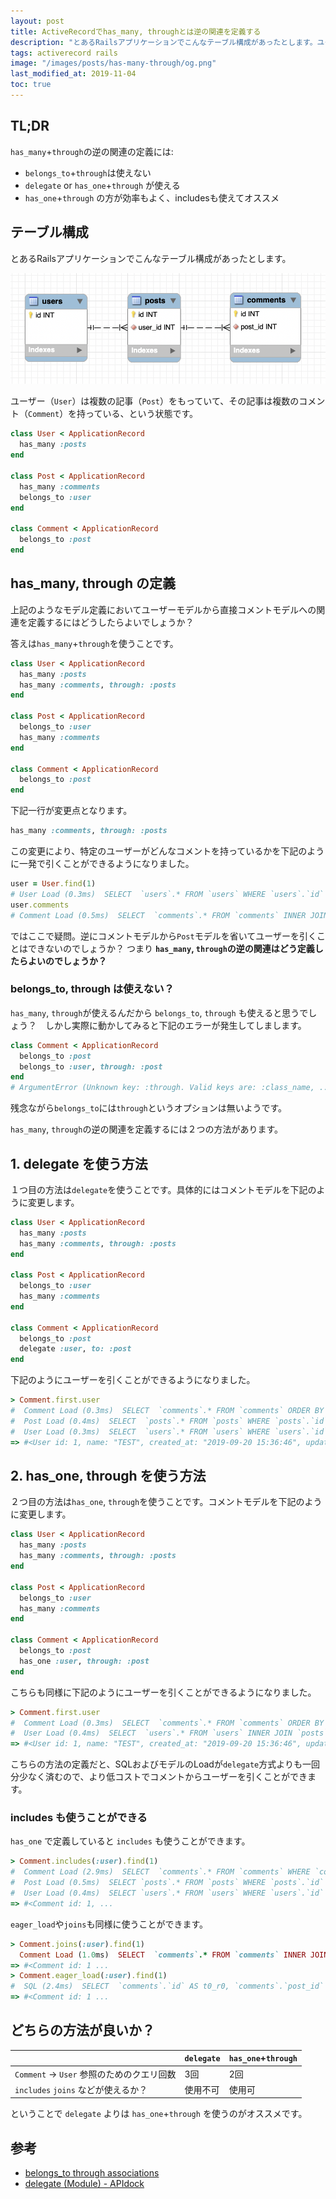 ```yaml
---
layout: post
title: ActiveRecordでhas_many, throughとは逆の関連を定義する
description: "とあるRailsアプリケーションでこんなテーブル構成があったとします。ユーザー（User）は複数の記事（Post）をもっていて、その記事は複数のコメント（Comment）を持っている、という状態です。上記のようなモデル定義においてユーザーモデルから直接コメントモデルへの関連を定義するにはどうしたらよいでしょうか？ 答えはhas_many+throughを使うことです。has_many, throughの逆の関連はどう定義したらよいのでしょうか？"
tags: activerecord rails
image: "/images/posts/has-many-through/og.png"
last_modified_at: 2019-11-04
toc: true
---
```


## TL;DR

`has_many`+`through`の逆の関連の定義には:

- `belongs_to`+`through`は使えない
- `delegate` or `has_one`+`through` が使える
- `has_one`+`through` の方が効率もよく、includesも使えてオススメ

## テーブル構成

とあるRailsアプリケーションでこんなテーブル構成があったとします。

![User Post Comment](/images/posts/has-many-through/user-post-comment.png)

ユーザー（`User`）は複数の記事（`Post`）をもっていて、その記事は複数のコメント（`Comment`）を持っている、という状態です。

```rb
class User < ApplicationRecord
  has_many :posts
end

class Post < ApplicationRecord
  has_many :comments
  belongs_to :user
end

class Comment < ApplicationRecord
  belongs_to :post
end
```

## has_many, through の定義

上記のようなモデル定義においてユーザーモデルから直接コメントモデルへの関連を定義するにはどうしたらよいでしょうか？

答えは`has_many`+`through`を使うことです。

```rb
class User < ApplicationRecord
  has_many :posts
  has_many :comments, through: :posts
end

class Post < ApplicationRecord
  belongs_to :user
  has_many :comments
end

class Comment < ApplicationRecord
  belongs_to :post
end
```

下記一行が変更点となります。

```rb
has_many :comments, through: :posts
```

この変更により、特定のユーザーがどんなコメントを持っているかを下記のように一発で引くことができるようになりました。

```rb
user = User.find(1)
# User Load (0.3ms)  SELECT  `users`.* FROM `users` WHERE `users`.`id` = 1 LIMIT 1
user.comments
# Comment Load (0.5ms)  SELECT  `comments`.* FROM `comments` INNER JOIN `posts` ON `comments`.`post_id` = `posts`.`id` WHERE `posts`.`user_id` = 1 LIMIT 11
```

ではここで疑問。逆にコメントモデルから`Post`モデルを省いてユーザーを引くことはできないのでしょうか？ つまり **`has_many`, `through`の逆の関連はどう定義したらよいのでしょうか？**

### belongs_to, through は使えない？

`has_many`, `through`が使えるんだから `belongs_to`, `through` も使えると思うでしょう？　しかし実際に動かしてみると下記のエラーが発生してしまします。

```rb
class Comment < ApplicationRecord
  belongs_to :post
  belongs_to :user, through: :post
end
# ArgumentError (Unknown key: :through. Valid keys are: :class_name, ...
```

残念ながら`belongs_to`には`through`というオプションは無いようです。

`has_many`, `through`の逆の関連を定義するには２つの方法があります。

## 1. delegate を使う方法

１つ目の方法は`delegate`を使うことです。具体的にはコメントモデルを下記のように変更します。

```rb
class User < ApplicationRecord
  has_many :posts
  has_many :comments, through: :posts
end

class Post < ApplicationRecord
  belongs_to :user
  has_many :comments
end

class Comment < ApplicationRecord
  belongs_to :post
  delegate :user, to: :post
end
```

下記のようにユーザーを引くことができるようになりました。

```rb
> Comment.first.user
#  Comment Load (0.3ms)  SELECT  `comments`.* FROM `comments` ORDER BY `comments`.`id` ASC LIMIT 1
#  Post Load (0.4ms)  SELECT  `posts`.* FROM `posts` WHERE `posts`.`id` = 1 LIMIT 1
#  User Load (0.3ms)  SELECT  `users`.* FROM `users` WHERE `users`.`id` = 1 LIMIT 1
=> #<User id: 1, name: "TEST", created_at: "2019-09-20 15:36:46", updated_at: "2019-09-20 16:34:31">
```

## 2. has_one, through を使う方法

２つ目の方法は`has_one`, `through`を使うことです。コメントモデルを下記のように変更します。

```rb
class User < ApplicationRecord
  has_many :posts
  has_many :comments, through: :posts
end

class Post < ApplicationRecord
  belongs_to :user
  has_many :comments
end

class Comment < ApplicationRecord
  belongs_to :post
  has_one :user, through: :post
end
```

こちらも同様に下記のようにユーザーを引くことができるようになりました。

```rb
> Comment.first.user
#  Comment Load (0.3ms)  SELECT  `comments`.* FROM `comments` ORDER BY `comments`.`id` ASC LIMIT 1
#  User Load (0.4ms)  SELECT  `users`.* FROM `users` INNER JOIN `posts` ON `users`.`id` = `posts`.`user_id` WHERE `posts`.`id` = 1 LIMIT 1
=> #<User id: 1, name: "TEST", created_at: "2019-09-20 15:36:46", updated_at: "2019-09-20 16:34:31">
```

こちらの方法の定義だと、SQLおよびモデルのLoadが`delegate`方式よりも一回分少なく済むので、より低コストでコメントからユーザーを引くことができます。

### includes も使うことができる

`has_one` で定義していると `includes` も使うことができます。

```rb
> Comment.includes(:user).find(1)
#  Comment Load (2.9ms)  SELECT  `comments`.* FROM `comments` WHERE `comments`.`id` = 1 LIMIT 1
#  Post Load (0.5ms)  SELECT `posts`.* FROM `posts` WHERE `posts`.`id` = 1
#  User Load (0.4ms)  SELECT `users`.* FROM `users` WHERE `users`.`id` = 1
=> #<Comment id: 1, ...
```

`eager_load`や`joins`も同様に使うことができます。

```rb
> Comment.joins(:user).find(1)
  Comment Load (1.0ms)  SELECT  `comments`.* FROM `comments` INNER JOIN `posts` ON `posts`.`id` = `comments`.`post_id` INNER JOIN `users` ON `users`.`id` = `posts`.`user_id` WHERE `comments`.`id` = 1 LIMIT 1
=> #<Comment id: 1 ...
> Comment.eager_load(:user).find(1)
#  SQL (2.4ms)  SELECT  `comments`.`id` AS t0_r0, `comments`.`post_id` AS t0_r1, `comments`.`content` AS t0_r2, `comments`.`created_at` AS t0_r3, `comments`.`updated_at` AS t0_r4, `users`.`id` AS t1_r0, `users`.`name` AS t1_r1, `users`.`created_at` AS t1_r2, `users`.`updated_at` AS t1_r3 FROM `comments` LEFT OUTER JOIN `posts` ON `posts`.`id` = `comments`.`post_id` LEFT OUTER JOIN `users` ON `users`.`id` = `posts`.`user_id` WHERE `comments`.`id` = 1 LIMIT 1
=> #<Comment id: 1 ...
```

## どちらの方法が良いか？

|  | `delegate` | `has_one`+`through` |
| - | - | - |
| `Comment` -> `User` 参照のためのクエリ回数  | 3回 | 2回 |
| `includes` `joins` などが使えるか？  | 使用不可  | 使用可 |

ということで `delegate` よりは  `has_one`+`through` を使うのがオススメです。

## 参考

- [belongs_to through associations](http://stackoverflow.com/questions/4021322/belongs-to-through-associations)
- [delegate (Module) - APIdock](https://apidock.com/rails/Module/delegate)
